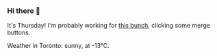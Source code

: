 ### Hi there :wave:

It's Thursday! I'm probably working for [this bunch](https://github.com/kohofinancial), clicking some merge buttons.

Weather in Toronto: sunny, at -13°C.
